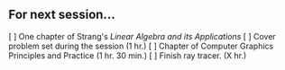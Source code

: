 For next session...
---

[ ] One chapter of Strang's *Linear Algebra and its Applications*
    [ ] Cover problem set during the session (1 hr.)
[ ] Chapter of Computer Graphics Principles and Practice (1 hr. 30 min.)
[ ] Finish ray tracer. (X hr.)